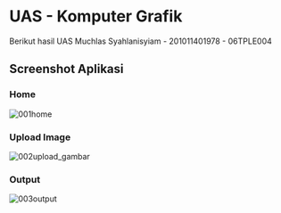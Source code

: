 # UAS - Komputer Grafik

Berikut hasil UAS
Muchlas Syahlanisyiam - 201011401978 - 06TPLE004

## Screenshot Aplikasi

### Home
![001home](https://github.com/muchlass19/komputer-grafik-uas/assets/58159472/1ede3c88-732b-42ca-9ba6-ec71ccba2be2)

### Upload Image
![002upload_gambar](https://github.com/muchlass19/komputer-grafik-uas/assets/58159472/cbb6c3b6-70a7-4903-aa10-191c4344419e)

### Output
![003output](https://github.com/muchlass19/komputer-grafik-uas/assets/58159472/faa0a9d1-634e-4f7d-9073-96d6584cc39a)
